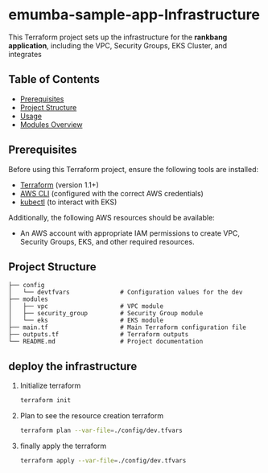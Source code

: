 # emumba-sample-app-Infrastructure

This Terraform project sets up the infrastructure for the **rankbang application**, including the VPC, Security Groups, EKS Cluster, and integrates 

## Table of Contents

- [Prerequisites](#prerequisites)
- [Project Structure](#project-structure)
- [Usage](#usage)
- [Modules Overview](#modules-overview)

## Prerequisites

Before using this Terraform project, ensure the following tools are installed:

- [Terraform](https://www.terraform.io/) (version 1.1+)
- [AWS CLI](https://aws.amazon.com/cli/) (configured with the correct AWS credentials)
- [kubectl](https://kubernetes.io/docs/tasks/tools/install-kubectl/) (to interact with EKS)

Additionally, the following AWS resources should be available:

- An AWS account with appropriate IAM permissions to create VPC, Security Groups, EKS, and other required resources.

## Project Structure

```plaintext
├── config
│   └── devtfvars              # Configuration values for the dev 
├── modules
│   ├── vpc                    # VPC module
│   ├── security_group         # Security Group module
│   └── eks                    # EKS module
├── main.tf                    # Main Terraform configuration file
├── outputs.tf                 # Terraform outputs
└── README.md                  # Project documentation
```
## deploy the infrastructure

1. Initialize terraform

   ```bash
   terraform init
   ````
2. Plan to see the resource creation terraform

   ```bash
   terraform plan --var-file=./config/dev.tfvars
   ````
3. finally apply the terraform

   ```bash
   terraform apply --var-file=./config/dev.tfvars
   ````